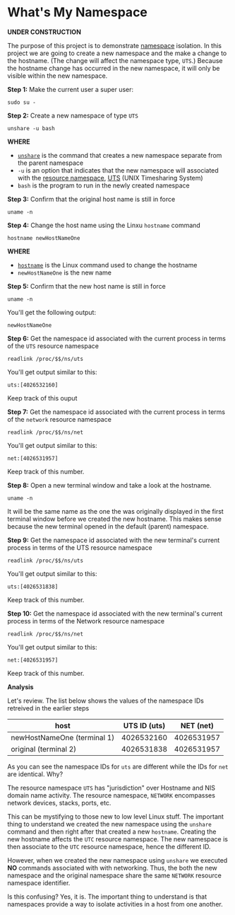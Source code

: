 # What's My Namespace

**UNDER CONSTRUCTION**

The purpose of this project is to demonstrate [namespace](http://man7.org/linux/man-pages/man7/namespaces.7.html) isolation. In this project we
are going to create a new namespace and the make a change to the hostname. (The change will
affect the namespace type, `UTS`.) Because the hostname change has occurred in the new namespace,
it will only be visible within the new namespace.

**Step 1:** Make the current user a super user:

`sudo su -`

**Step 2:** Create a new namespace of type `UTS`

`unshare -u bash`

**WHERE**

* [`unshare`](https://www.commandlinux.com/man-page/man1/unshare.1.html) is the command that creates a new namespace
separate from the parent namespace
* `-u` is an option that indicates that the new namespace will associated with the [resource namespace](http://man7.org/linux/man-pages/man7/namespaces.7.html), 
[UTS](https://windsock.io/uts-namespace/) (UNIX Timesharing System)
* `bash` is the program to run in the newly created namespace

**Step 3:** Confirm that the original host name is still in force

`uname -n`

**Step 4:** Change the host name using the Linxu `hostname` command

`hostname newHostNameOne`

**WHERE**
* [`hostname`](https://www.computerhope.com/unix/uhostnam.htm) is the Linux command used to change the hostname
* `newHostNameOne` is the new name

**Step 5:** Confirm that the new host name is still in force

`uname -n`

You'll get the following output:

`newHostNameOne`

**Step 6:** Get the namespace id associated with the current process in terms of the `UTS` resource namespace 

`readlink /proc/$$/ns/uts`

You'll get output similar to this:

`uts:[4026532160]`

Keep track of this ouput

**Step 7:** Get the namespace id associated with the current process in terms of the `network` resource namespace

`readlink /proc/$$/ns/net`

You'll get output similar to this:

`net:[4026531957]`

Keep track of this number.

**Step 8:** Open a new terminal window and take a look at the hostname.

`uname -n`

It will be the same name as the one the was originally displayed in the first terminal window before we created
the new hostname. This makes sense because the new terminal opened in the default (parent) namespace.

**Step 9:** Get the namespace id associated with the new terminal's current process in terms of the UTS resource namespace

`readlink /proc/$$/ns/uts`

You'll get output similar to this:

`uts:[4026531838]`

Keep track of this number.

**Step 10:** Get the namespace id associated with the new terminal's current process in terms of the Network resource namespace

`readlink /proc/$$/ns/net`

You'll get output similar to this:

`net:[4026531957]`

Keep track of this number.

**Analysis**

Let's review. The list below shows the values of the namespace IDs retreived in the earlier steps


|host|UTS ID (uts)|NET (net)|
|---|---|---|
|newHostNameOne (terminal 1)|4026532160 |4026531957|
|original (terminal 2)|4026531838|4026531957|

As you can see the namespace IDs for `uts` are different while the IDs for `net` are identical. Why?

The resource namespace `UTS` has "jurisdiction" over Hostname and NIS domain name activity. The resource namespace,
`NETWORK` encompasses network devices, stacks, ports, etc.

This can be mystifying to those new to low level Linux stuff. The important thing to understand we created the
new namespace using the `unshare` command and then right after that created a new `hostname`. Creating the new hostname 
affects the `UTC` resource namespace. The new namespace is then associate to the `UTC` resource namespace, hence the 
different ID.

However, when we created the new namespace using `unshare` we executed **NO** commands associated with with networking.
Thus, the both the new namespace and the original namespace share the same `NETWORK` resource namespace identifier.

Is this confusing? Yes, it is. The important thing to understand is that namespaces provide a way to isolate activities
in a host from one another.
